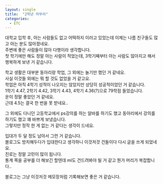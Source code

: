 ```yaml
---
layout: single
title:  "2학년 마무리"
categories:
  - ETC
---
```


대학교 입학 후, 아는 사람들도 없고 어떡하지 이러고 있었는데 이제는 나름 친구들도 많고 아는 분도 많아졌네요.   
주변에 좋은 사람들이 많아 다행이라 생각합니다.   
첫 학기에만 해도 정말 아는 사람이 적었는데, 3학기째부터 아는 사람도 많아지고 해서 행복하게 보낸 거 같습니다.   

학교 생활은 대부분 동아리랑 학업, 그 외에는 놀기만 했던 거 같네요.   
사실 이것들 외에는 뭐 할 것도 없었을 거 같고요.   
학업은 아직 4학기 성적이 나오지는 않았지만 상당히 성공적이었던 거 같습니다.   
1학기 4.47, 2학기 4.42, 3학기 4.43, 4학기 4.36(?)으로 79학점 들었습니다.   
운이 정말 좋았던 거 같네요.   
근데 4.5는 결국 한 번을 못 받네요..

그 외에도 다니던 고등학교에서 ps강의를 하는 알바를 하기도 했고 동아리에서 강의를 하기도 했고 꽤 바쁘게 보냈습니다.   
그렇지만 정작 한 게 없는 거 같다는 생각이 드네요.   

입대가 두 달 정도 남아서 그런 거 같습니다.   
블로그도 방치해두다가 입대한다고 생각하니 이것저것 건들이다 다시 글을 쓰게 되었네요.   
진로는 정말 고민이 많이 됩니다.   
통계 쪽을 공부를 더 해보긴 할텐데 ml도 건드려봐야 될 거 같고 뭔가 머리가 복잡합니다..   

블로그는 그냥 이것저것 메모장처럼 기록해보면 좋은 거 같습니다.   
